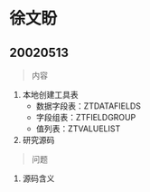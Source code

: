 # 徐文盼

## 20020513

> 内容
1. 本地创建工具表
    * 数据字段表：ZTDATAFIELDS
    * 字段组表：ZTFIELDGROUP
    * 值列表：ZTVALUELIST
2. 研究源码

> 问题
1. 源码含义